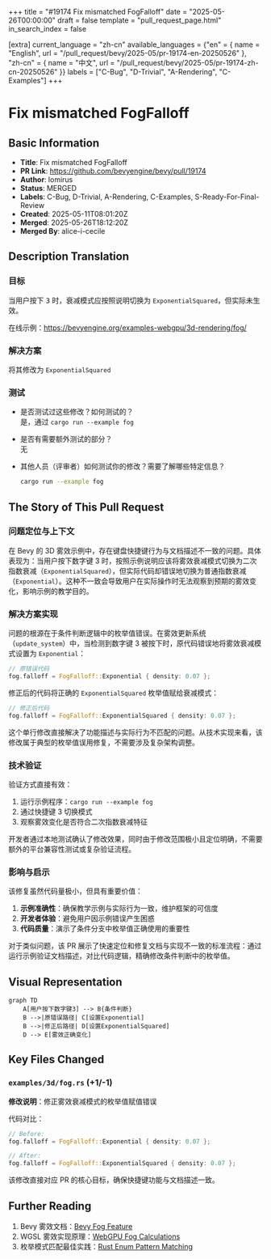 +++
title = "#19174 Fix mismatched FogFalloff"
date = "2025-05-26T00:00:00"
draft = false
template = "pull_request_page.html"
in_search_index = false

[extra]
current_language = "zh-cn"
available_languages = {"en" = { name = "English", url = "/pull_request/bevy/2025-05/pr-19174-en-20250526" }, "zh-cn" = { name = "中文", url = "/pull_request/bevy/2025-05/pr-19174-zh-cn-20250526" }}
labels = ["C-Bug", "D-Trivial", "A-Rendering", "C-Examples"]
+++

# Fix mismatched FogFalloff

## Basic Information
- **Title**: Fix mismatched FogFalloff  
- **PR Link**: https://github.com/bevyengine/bevy/pull/19174  
- **Author**: lomirus  
- **Status**: MERGED  
- **Labels**: C-Bug, D-Trivial, A-Rendering, C-Examples, S-Ready-For-Final-Review  
- **Created**: 2025-05-11T08:01:20Z  
- **Merged**: 2025-05-26T18:12:20Z  
- **Merged By**: alice-i-cecile  

## Description Translation
### 目标  
当用户按下 <kbd>3</kbd> 时，衰减模式应按照说明切换为 `ExponentialSquared`，但实际未生效。

在线示例：https://bevyengine.org/examples-webgpu/3d-rendering/fog/

### 解决方案  
将其修改为 `ExponentialSquared`

### 测试  
- 是否测试过这些修改？如何测试的？  
  是，通过 `cargo run --example fog`  

- 是否有需要额外测试的部分？  
  无  

- 其他人员（评审者）如何测试你的修改？需要了解哪些特定信息？  
  ```bash
  cargo run --example fog
  ```

## The Story of This Pull Request

### 问题定位与上下文  
在 Bevy 的 3D 雾效示例中，存在键盘快捷键行为与文档描述不一致的问题。具体表现为：当用户按下数字键 3 时，按照示例说明应该将雾效衰减模式切换为二次指数衰减（`ExponentialSquared`），但实际代码却错误地切换为普通指数衰减（`Exponential`）。这种不一致会导致用户在实际操作时无法观察到预期的雾效变化，影响示例的教学目的。

### 解决方案实现  
问题的根源在于条件判断逻辑中的枚举值错误。在雾效更新系统（`update_system`）中，当检测到数字键 3 被按下时，原代码错误地将雾效衰减模式设置为 `Exponential`：

```rust
// 原错误代码
fog.falloff = FogFalloff::Exponential { density: 0.07 };
```

修正后的代码将正确的 `ExponentialSquared` 枚举值赋给衰减模式：

```rust
// 修正后代码
fog.falloff = FogFalloff::ExponentialSquared { density: 0.07 };
```

这个单行修改直接解决了功能描述与实际行为不匹配的问题。从技术实现来看，该修改属于典型的枚举值误用修复，不需要涉及复杂架构调整。

### 技术验证  
验证方式直接有效：
1. 运行示例程序：`cargo run --example fog`
2. 通过快捷键 3 切换模式
3. 观察雾效变化是否符合二次指数衰减特征

开发者通过本地测试确认了修改效果，同时由于修改范围极小且定位明确，不需要额外的平台兼容性测试或复杂验证流程。

### 影响与启示  
该修复虽然代码量极小，但具有重要价值：
1. **示例准确性**：确保教学示例与实际行为一致，维护框架的可信度
2. **开发者体验**：避免用户因示例错误产生困惑
3. **代码质量**：演示了条件分支中枚举值正确使用的重要性

对于类似问题，该 PR 展示了快速定位和修复文档与实现不一致的标准流程：通过运行示例验证文档描述，对比代码逻辑，精确修改条件判断中的枚举值。

## Visual Representation

```mermaid
graph TD
    A[用户按下数字键3] --> B{条件判断}
    B -->|原错误路径| C[设置Exponential]
    B -->|修正后路径| D[设置ExponentialSquared]
    D --> E[雾效正确变化]
```

## Key Files Changed

### `examples/3d/fog.rs` (+1/-1)
**修改说明**：修正雾效衰减模式的枚举值赋值错误

代码对比：
```rust
// Before:
fog.falloff = FogFalloff::Exponential { density: 0.07 };

// After:
fog.falloff = FogFalloff::ExponentialSquared { density: 0.07 };
```

该修改直接对应 PR 的核心目标，确保快捷键功能与文档描述一致。

## Further Reading
1. Bevy 雾效文档：[Bevy Fog Feature](https://bevyengine.org/learn/book/features/3d-rendering/fog/)
2. WGSL 雾效实现原理：[WebGPU Fog Calculations](https://www.w3.org/TR/webgpu/#fog)
3. 枚举模式匹配最佳实践：[Rust Enum Pattern Matching](https://doc.rust-lang.org/book/ch06-02-match.html)